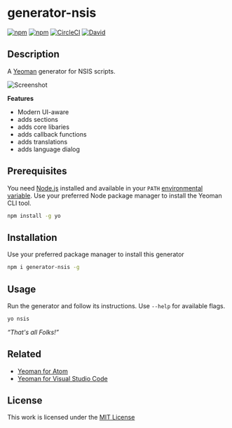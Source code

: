 # generator-nsis

[![npm](https://flat.badgen.net/npm/license/generator-nsis)](https://www.npmjs.org/package/generator-nsis)
[![npm](https://flat.badgen.net/npm/v/generator-nsis)](https://www.npmjs.org/package/generator-nsis)
[![CircleCI](https://flat.badgen.net/circleci/github/idleberg/generator-nsis)](https://circleci.com/gh/idleberg/generator-nsis/)
[![David](https://flat.badgen.net/david/dep/idleberg/generator-nsis)](https://david-dm.org/idleberg/generator-nsis)

## Description

A [Yeoman](http://yeoman.io/authoring/user-interactions.html) generator for NSIS scripts.

![Screenshot](https://raw.github.com/idleberg/generator-nsis/master/screenshot.png)

**Features**

- Modern UI-aware
- adds sections
- adds core libaries
- adds callback functions
- adds translations
- adds language dialog

## Prerequisites

You need [Node.js](https://nodejs.org/en/) installed and available in your `PATH` [environmental variable](http://superuser.com/a/284351/195953). Use your preferred Node package manager to install the Yeoman CLI tool.

```sh
npm install -g yo
```

## Installation

 Use your preferred package manager to install this generator

```sh
npm i generator-nsis -g
```

## Usage

Run the generator and follow its instructions. Use `--help` for available flags.

```sh
yo nsis
```

*“That's all Folks!”*

## Related

- [Yeoman for Atom](https://atom.io/packages/atom-yeoman)
- [Yeoman for Visual Studio Code](https://marketplace.visualstudio.com/items?itemName=samverschueren.yo)

## License

This work is licensed under the [MIT License](https://opensource.org/licenses/MIT)
